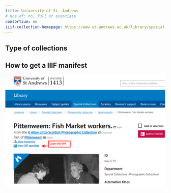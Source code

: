```yaml
---
title: University of St. Andrews
# One of: no, full or associate
consortium: no 
iiif-collection-homepage: https://www.st-andrews.ac.uk/library/special-collections/photographs/
---
```


## Type of collections

## How to get a IIIF manifest

![Copy the IIIF manifest from the button in the catalogue](catalogue.png)

